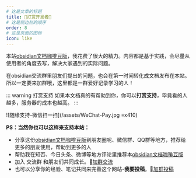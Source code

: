 ```yaml
---
# 这是文章的标题
title: 🍌打赏开发者🍌
# 这是侧边栏的顺序
order: 8
# 这是页面的图标
icon: like
---
```

本站[obsidian文档咖啡豆版](https://coffeetea.top/)，我花费了很大的精力。内容都是基于实践，会尽量从使用者的角度去写，解决大家遇到的实际问题。

在obsidian交流群里朋友们提出的问题，也会在第一时间转化成文档发布在本站。所以一定要来加群哦，这里都是一群爱好记录学习的人！

::: warning 打赏支持
如果本文档真的有帮助到你，你可以**打赏支持**，毕竟看的人越多，服务器的成本也越高。
:::

![随缘支持-微信扫一扫](/assets/WeChat-Pay.jpg =x410)

**PS：当然你也可以这样来支持本站：**  
-   分享这份[obsidian文档咖啡豆版](https://coffeetea.top/)到朋友圈呢、微信群、QQ群等地方，推荐给更多的朋友使用，帮助到更多的人    
-   帮助我在知否、今日头条、微博等地方评论里推荐本[obsidian文档咖啡豆版](https://coffeetea.top/)    
-   加入 交流群 和朋友们共同成长。📢[加群交流](/zh/documentation/community.md)     
-   也可以分享你的经验、笔记共同来完善这个网站-**我要投稿**。📢[加群投稿](/zh/documentation/community.md) 